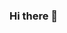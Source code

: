 ### Hi there 👋

<!--
**LucyLeng/LucyLeng** is a ✨ _special_ ✨ repository because its `README.md` (this file) appears on your GitHub profile.

Here are some ideas to get you started:

- 🔭 I’m currently study at Northeastern University
- 🌱 I’m currently learning data analytics and machine learning
- ⚡ Fun fact: I love working out at gym!
-->
